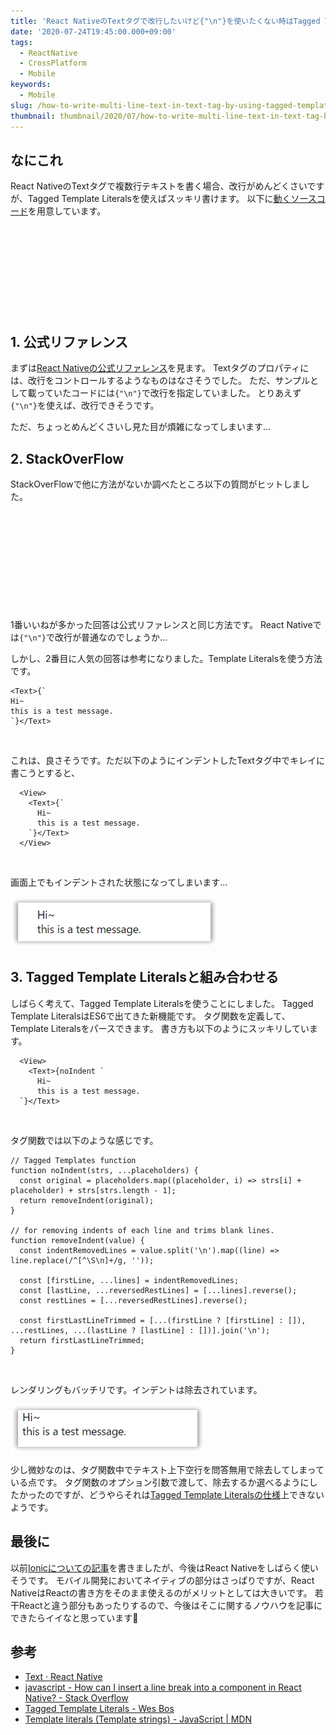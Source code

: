 ```yaml
---
title: 'React NativeのTextタグで改行したいけど{"\n"}を使いたくない時はTagged Template Literalsを使う'
date: '2020-07-24T19:45:00.000+09:00'
tags:
  - ReactNative
  - CrossPlatform
  - Mobile
keywords:
  - Mobile
slug: /how-to-write-multi-line-text-in-text-tag-by-using-tagged-template-literals-in-es6
thumbnail: thumbnail/2020/07/how-to-write-multi-line-text-in-text-tag-by-using-tagged-template-literals-in-es6.png
---
```


## なにこれ

React NativeのTextタグで複数行テキストを書く場合、改行がめんどくさいですが、Tagged Template Literalsを使えばスッキリ書けます。
以下に[動くソースコード](https://snack.expo.io/@takumon/multi-line-text-in-text-tag-of-react-native)を用意しています。

<div class="iframely-embed">
  <div class="iframely-responsive" style="height: 140px; padding-bottom: 0;">
    <a href="https://snack.expo.io/@takumon/multi-line-text-in-text-tag-of-react-native" data-iframely-url="//cdn.iframe.ly/HAwniZ1"></a>
  </div>
</div>


## 1. 公式リファレンス
まずは[React Nativeの公式リファレンス](https://reactnative.dev/docs/text)を見ます。
Textタグのプロパティには、改行をコントロールするようなものはなさそうでした。
ただ、サンプルとして載っていたコードには`{"\n"}`で改行を指定していました。
とりあえず`{"\n"}`を使えば、改行できそうです。<br/>

ただ、ちょっとめんどくさいし見た目が煩雑になってしまいます...


## 2. StackOverFlow

StackOverFlowで他に方法がないか調べたところ以下の質問がヒットしました。

<div class="iframely-embed">
  <div class="iframely-responsive" style="height: 140px; padding-bottom: 0;">
    <a href="https://stackoverflow.com/questions/32469570/how-can-i-insert-a-line-break-into-a-text-component-in-react-native" data-iframely-url="//cdn.iframe.ly/MDEwzC6"></a>
  </div>
</div>
<br/>

1番いいねが多かった回答は公式リファレンスと同じ方法です。 React Nativeでは`{"\n"}`で改行が普通なのでしょうか...

しかし、2番目に人気の回答は参考になりました。Template Literalsを使う方法です。

```jsx:title=Template Literalsを使って改行をスッキリさせる方法
<Text>{`
Hi~
this is a test message.
`}</Text>
```
<br/>

これは、良さそうです。ただ以下のようにインデントしたTextタグ中でキレイに書こうとすると、

```jsx:title=インデントした場合
  <View>
    <Text>{`
      Hi~
      this is a test message.
    `}</Text>
  </View>
```
<br/>

画面上でもインデントされた状態になってしまいます...

![](./rendering-result.png)


## 3. Tagged Template Literalsと組み合わせる

しばらく考えて、Tagged Template Literalsを使うことにしました。
Tagged Template LiteralsはES6で出てきた新機能です。
タグ関数を定義して、Template Literalsをパースできます。
書き方も以下のようにスッキリしています。


```jsx:title=Tagged Template Literalsを使った書き方
  <View>
    <Text>{noIndent `
      Hi~
      this is a test message.
  `}</Text>
```
<br/>

タグ関数では以下のような感じです。

```js:title=Tagged Template Literalsのタグ関数
// Tagged Templates function
function noIndent(strs, ...placeholders) {
  const original = placeholders.map((placeholder, i) => strs[i] + placeholder) + strs[strs.length - 1];
  return removeIndent(original);
}

// for removing indents of each line and trims blank lines.
function removeIndent(value) {
  const indentRemovedLines = value.split('\n').map((line) => line.replace(/^[^\S\n]+/g, ''));

  const [firstLine, ...lines] = indentRemovedLines;
  const [lastLine, ...reversedRestLines] = [...lines].reverse();
  const restLines = [...reversedRestLines].reverse();

  const firstLastLineTrimmed = [...(firstLine ? [firstLine] : []), ...restLines, ...(lastLine ? [lastLine] : [])].join('\n');
  return firstLastLineTrimmed;
}
```
<br/>

レンダリングもバッチリです。インデントは除去されています。

![](./rendering-result-with-tag-function.png)
<br/>


少し微妙なのは、タグ関数中でテキスト上下空行を問答無用で除去してしまっている点です。
タグ関数のオプション引数で渡して、除去するか選べるようにしたかったのですが、どうやらそれは[Tagged Template Literalsの仕様](https://developer.mozilla.org/en-US/docs/Web/JavaScript/Reference/Template_literals)上できないようです。


## 最後に

以前[Ionicについての記事](https://takumon.com/ionic-summary-and-comparison-with-react-native-and-flutter-2020)を書きましたが、今後はReact Nativeをしばらく使いそうです。
モバイル開発においてネイティブの部分はさっぱりですが、React NativeはReactの書き方をそのまま使えるのがメリットとしては大きいです。
若干Reactと違う部分もあったりするので、今後はそこに関するノウハウを記事にできたらイイなと思っています🍅


## 参考

- [Text · React Native](https://reactnative.dev/docs/text)
- [javascript - How can I insert a line break into a <Text> component in React Native? - Stack Overflow](https://stackoverflow.com/questions/32469570/how-can-i-insert-a-line-break-into-a-text-component-in-react-native)
- [Tagged Template Literals - Wes Bos](https://wesbos.com/tagged-template-literals)
- [Template literals (Template strings) - JavaScript | MDN](https://developer.mozilla.org/en-US/docs/Web/JavaScript/Reference/Template_literals)

